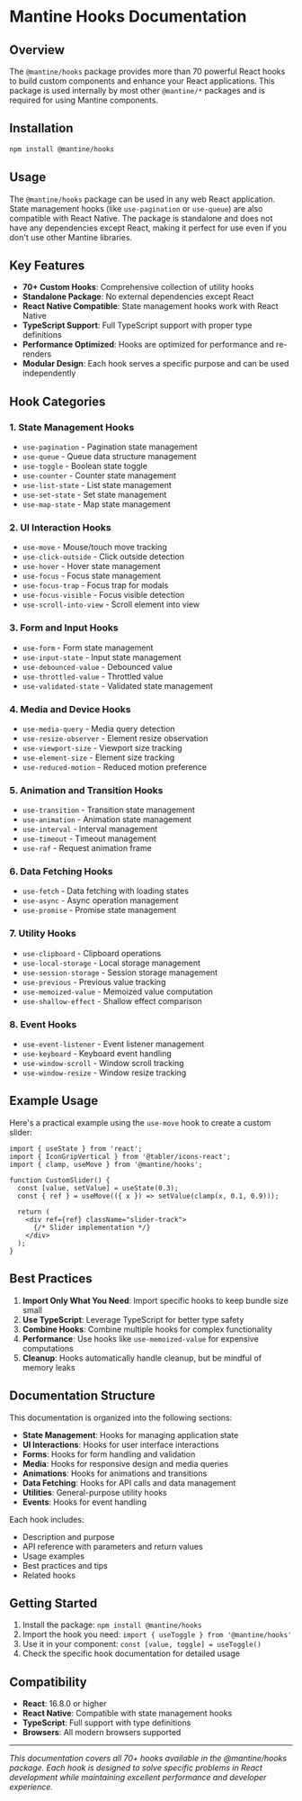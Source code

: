 # Mantine Hooks Documentation

## Overview

The `@mantine/hooks` package provides more than 70 powerful React hooks to build custom components and enhance your React applications. This package is used internally by most other `@mantine/*` packages and is required for using Mantine components.

## Installation

```bash
npm install @mantine/hooks
```

## Usage

The `@mantine/hooks` package can be used in any web React application. State management hooks (like `use-pagination` or `use-queue`) are also compatible with React Native. The package is standalone and does not have any dependencies except React, making it perfect for use even if you don't use other Mantine libraries.

## Key Features

- **70+ Custom Hooks**: Comprehensive collection of utility hooks
- **Standalone Package**: No external dependencies except React
- **React Native Compatible**: State management hooks work with React Native
- **TypeScript Support**: Full TypeScript support with proper type definitions
- **Performance Optimized**: Hooks are optimized for performance and re-renders
- **Modular Design**: Each hook serves a specific purpose and can be used independently

## Hook Categories

### 1. **State Management Hooks**
- `use-pagination` - Pagination state management
- `use-queue` - Queue data structure management
- `use-toggle` - Boolean state toggle
- `use-counter` - Counter state management
- `use-list-state` - List state management
- `use-set-state` - Set state management
- `use-map-state` - Map state management

### 2. **UI Interaction Hooks**
- `use-move` - Mouse/touch move tracking
- `use-click-outside` - Click outside detection
- `use-hover` - Hover state management
- `use-focus` - Focus state management
- `use-focus-trap` - Focus trap for modals
- `use-focus-visible` - Focus visible detection
- `use-scroll-into-view` - Scroll element into view

### 3. **Form and Input Hooks**
- `use-form` - Form state management
- `use-input-state` - Input state management
- `use-debounced-value` - Debounced value
- `use-throttled-value` - Throttled value
- `use-validated-state` - Validated state management

### 4. **Media and Device Hooks**
- `use-media-query` - Media query detection
- `use-resize-observer` - Element resize observation
- `use-viewport-size` - Viewport size tracking
- `use-element-size` - Element size tracking
- `use-reduced-motion` - Reduced motion preference

### 5. **Animation and Transition Hooks**
- `use-transition` - Transition state management
- `use-animation` - Animation state management
- `use-interval` - Interval management
- `use-timeout` - Timeout management
- `use-raf` - Request animation frame

### 6. **Data Fetching Hooks**
- `use-fetch` - Data fetching with loading states
- `use-async` - Async operation management
- `use-promise` - Promise state management

### 7. **Utility Hooks**
- `use-clipboard` - Clipboard operations
- `use-local-storage` - Local storage management
- `use-session-storage` - Session storage management
- `use-previous` - Previous value tracking
- `use-memoized-value` - Memoized value computation
- `use-shallow-effect` - Shallow effect comparison

### 8. **Event Hooks**
- `use-event-listener` - Event listener management
- `use-keyboard` - Keyboard event handling
- `use-window-scroll` - Window scroll tracking
- `use-window-resize` - Window resize tracking

## Example Usage

Here's a practical example using the `use-move` hook to create a custom slider:

```tsx
import { useState } from 'react';
import { IconGripVertical } from '@tabler/icons-react';
import { clamp, useMove } from '@mantine/hooks';

function CustomSlider() {
  const [value, setValue] = useState(0.3);
  const { ref } = useMove(({ x }) => setValue(clamp(x, 0.1, 0.9)));
  
  return (
    <div ref={ref} className="slider-track">
      {/* Slider implementation */}
    </div>
  );
}
```

## Best Practices

1. **Import Only What You Need**: Import specific hooks to keep bundle size small
2. **Use TypeScript**: Leverage TypeScript for better type safety
3. **Combine Hooks**: Combine multiple hooks for complex functionality
4. **Performance**: Use hooks like `use-memoized-value` for expensive computations
5. **Cleanup**: Hooks automatically handle cleanup, but be mindful of memory leaks

## Documentation Structure

This documentation is organized into the following sections:

- **State Management**: Hooks for managing application state
- **UI Interactions**: Hooks for user interface interactions
- **Forms**: Hooks for form handling and validation
- **Media**: Hooks for responsive design and media queries
- **Animations**: Hooks for animations and transitions
- **Data Fetching**: Hooks for API calls and data management
- **Utilities**: General-purpose utility hooks
- **Events**: Hooks for event handling

Each hook includes:
- Description and purpose
- API reference with parameters and return values
- Usage examples
- Best practices and tips
- Related hooks

## Getting Started

1. Install the package: `npm install @mantine/hooks`
2. Import the hook you need: `import { useToggle } from '@mantine/hooks'`
3. Use it in your component: `const [value, toggle] = useToggle()`
4. Check the specific hook documentation for detailed usage

## Compatibility

- **React**: 16.8.0 or higher
- **React Native**: Compatible with state management hooks
- **TypeScript**: Full support with type definitions
- **Browsers**: All modern browsers supported

---

*This documentation covers all 70+ hooks available in the @mantine/hooks package. Each hook is designed to solve specific problems in React development while maintaining excellent performance and developer experience.*
